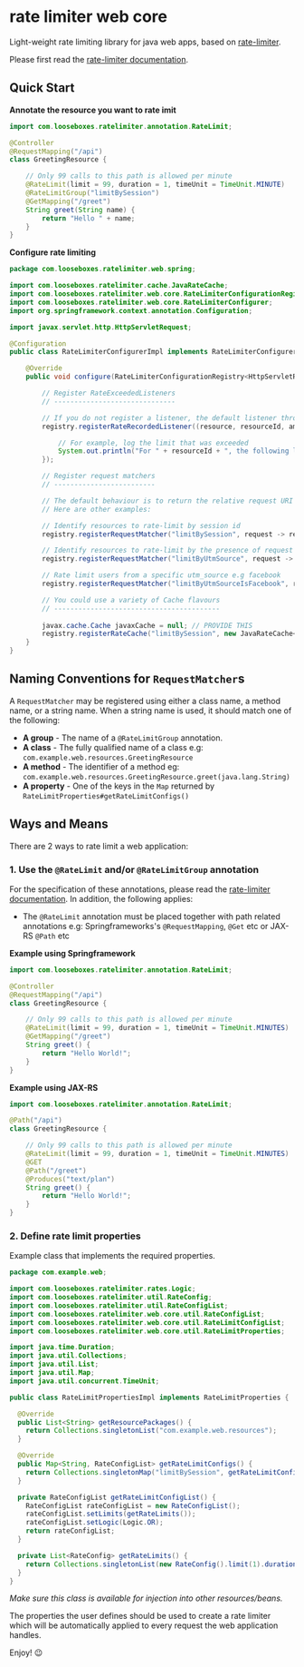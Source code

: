 # rate limiter web core

Light-weight rate limiting library for java web apps, based on
[rate-limiter](https://github.com/poshjosh/rate-limiter).

Please first read the [rate-limiter documentation](https://github.com/poshjosh/rate-limiter).

## Quick Start

__Annotate the resource you want to rate imit__

```java
import com.looseboxes.ratelimiter.annotation.RateLimit;

@Controller
@RequestMapping("/api")
class GreetingResource {

    // Only 99 calls to this path is allowed per minute
    @RateLimit(limit = 99, duration = 1, timeUnit = TimeUnit.MINUTE)
    @RateLimitGroup("limitBySession")
    @GetMapping("/greet")
    String greet(String name) {
        return "Hello " + name;
    }
}
```

__Configure rate limiting__

```java
package com.looseboxes.ratelimiter.web.spring;

import com.looseboxes.ratelimiter.cache.JavaRateCache;
import com.looseboxes.ratelimiter.web.core.RateLimiterConfigurationRegistry;
import com.looseboxes.ratelimiter.web.core.RateLimiterConfigurer;
import org.springframework.context.annotation.Configuration;

import javax.servlet.http.HttpServletRequest;

@Configuration
public class RateLimiterConfigurerImpl implements RateLimiterConfigurer<HttpServletRequest> {

    @Override
    public void configure(RateLimiterConfigurationRegistry<HttpServletRequest> registry) {

        // Register RateExceededListeners
        // ------------------------------

        // If you do not register a listener, the default listener throws an exception
        registry.registerRateRecordedListener((resource, resourceId, amount, exceededLimits) -> {

            // For example, log the limit that was exceeded
            System.out.println("For " + resourceId + ", the following limits are exceeded: " + exceededLimits);
        });

        // Register request matchers
        // -------------------------

        // The default behaviour is to return the relative request URI
        // Here are other examples:

        // Identify resources to rate-limit by session id
        registry.registerRequestMatcher("limitBySession", request -> request.getSession().getId());

        // Identify resources to rate-limit by the presence of request parameter "utm_source"
        registry.registerRequestMatcher("limitByUtmSource", request -> request.getParameter("utm_source"));

        // Rate limit users from a specific utm_source e.g facebook
        registry.registerRequestMatcher("limitByUtmSourceIsFacebook", request -> "facebook".equals(request.getParameter("utm_source")));

        // You could use a variety of Cache flavours
        // -----------------------------------------
      
        javax.cache.Cache javaxCache = null; // PROVIDE THIS
        registry.registerRateCache("limitBySession", new JavaRateCache<>(javaxCache));
    }
}
```

## Naming Conventions for `RequestMatcher`s

A `RequestMatcher` may be registered using either a class name, a method name, or a string name.
When a string name is used, it should match one of the following:

- __A group__ - The name of a `@RateLimitGroup` annotation.
- __A class__ - The fully qualified name of a class e.g: `com.example.web.resources.GreetingResource`
- __A method__ - The identifier of a method eg: `com.example.web.resources.GreetingResource.greet(java.lang.String)`
- __A property__ - One of the keys in the `Map` returned by `RateLimitProperties#getRateLimitConfigs()`

## Ways and Means

There are 2 ways to rate limit a web application:

### 1. Use the `@RateLimit` and/or `@RateLimitGroup` annotation

For the specification of these annotations, please read the [rate-limiter documentation](https://github.com/poshjosh/rate-limiter).
In addition, the following applies:

- The `@RateLimit` annotation must be placed together with path related annotations e.g:
  Springframeworks's `@RequestMapping`, `@Get` etc or JAX-RS `@Path` etc

__Example using Springframework__

```java
import com.looseboxes.ratelimiter.annotation.RateLimit;

@Controller
@RequestMapping("/api")
class GreetingResource {

    // Only 99 calls to this path is allowed per minute
    @RateLimit(limit = 99, duration = 1, timeUnit = TimeUnit.MINUTES)
    @GetMapping("/greet")
    String greet() {
        return "Hello World!";
    }
}
```

__Example using JAX-RS__

```java
import com.looseboxes.ratelimiter.annotation.RateLimit;

@Path("/api")
class GreetingResource {

    // Only 99 calls to this path is allowed per minute
    @RateLimit(limit = 99, duration = 1, timeUnit = TimeUnit.MINUTES)
    @GET
    @Path("/greet")
    @Produces("text/plan")
    String greet() {
        return "Hello World!";
    }
}
```
  
### 2. Define rate limit properties

Example class that implements the required properties.

```java
package com.example.web;

import com.looseboxes.ratelimiter.rates.Logic;
import com.looseboxes.ratelimiter.util.RateConfig;
import com.looseboxes.ratelimiter.util.RateConfigList;
import com.looseboxes.ratelimiter.web.core.util.RateConfigList;
import com.looseboxes.ratelimiter.web.core.util.RateLimitConfigList;
import com.looseboxes.ratelimiter.web.core.util.RateLimitProperties;

import java.time.Duration;
import java.util.Collections;
import java.util.List;
import java.util.Map;
import java.util.concurrent.TimeUnit;

public class RateLimitPropertiesImpl implements RateLimitProperties {

  @Override
  public List<String> getResourcePackages() {
    return Collections.singletonList("com.example.web.resources");
  }

  @Override
  public Map<String, RateConfigList> getRateLimitConfigs() {
    return Collections.singletonMap("limitBySession", getRateLimitConfigList());
  }

  private RateConfigList getRateLimitConfigList() {
    RateConfigList rateConfigList = new RateConfigList();
    rateConfigList.setLimits(getRateLimits());
    rateConfigList.setLogic(Logic.OR);
    return rateConfigList;
  }

  private List<RateConfig> getRateLimits() {
    return Collections.singletonList(new RateConfig().limit(1).duration(Duration.ofMinutes(1)));
  }
}
```

_Make sure this class is available for injection into other resources/beans._

The properties the user defines should be used to create a rate limiter which will be automatically applied to
every request the web application handles. 

Enjoy! :wink:
